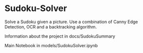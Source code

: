 # Sudoku-Solver
Solve a Sudoku given a picture. Use a combination of Canny Edge Detection, OCR and a backtracking algorithm.

Information about the project in docs/SudokuSummary

Main Notebook in models/SudokuSolver.ipynb
